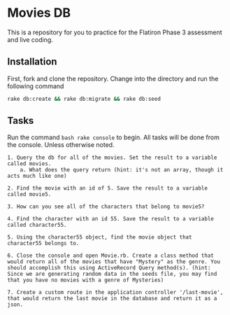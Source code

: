 # Movies DB

This is a repository for you to practice for the Flatiron Phase 3 assessment and live coding.

## Installation

First, fork and clone the repository. Change into the directory and run the following command

```bash
rake db:create && rake db:migrate && rake db:seed
```

## Tasks

Run the command ```bash rake console``` to begin. All tasks will be done from the console. Unless otherwise noted.

    1. Query the db for all of the movies. Set the result to a variable called movies.
        a. What does the query return (hint: it's not an array, though it acts much like one)

    2. Find the movie with an id of 5. Save the result to a variable called movie5.

    3. How can you see all of the characters that belong to movie5?

    4. Find the character with an id 55. Save the result to a variable called character55.

    5. Using the character55 object, find the movie object that character55 belongs to.

    6. Close the console and open Movie.rb. Create a class method that would return all of the movies that have "Mystery" as the genre. You should accomplish this using ActiveRecord Query method(s). (hint: Since we are generating random data in the seeds file, you may find that you have no movies with a genre of Mysteries)

    7. Create a custom route in the application controller '/last-movie', that would return the last movie in the database and return it as a json.
